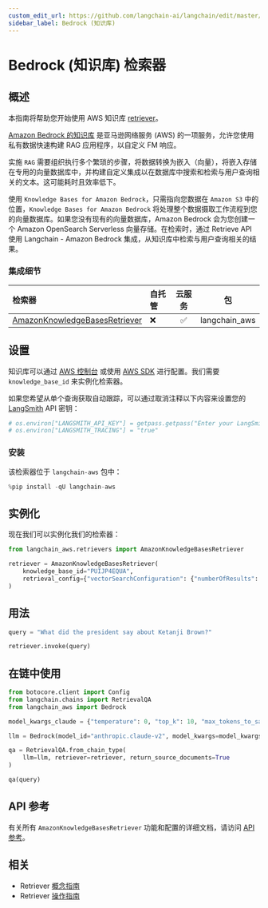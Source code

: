 ```yaml
---
custom_edit_url: https://github.com/langchain-ai/langchain/edit/master/docs/docs/integrations/retrievers/bedrock.ipynb
sidebar_label: Bedrock (知识库)
---
```


# Bedrock (知识库) 检索器

## 概述

本指南将帮助您开始使用 AWS 知识库 [retriever](/docs/concepts/#retrievers)。

[Amazon Bedrock 的知识库](https://aws.amazon.com/bedrock/knowledge-bases/) 是亚马逊网络服务 (AWS) 的一项服务，允许您使用私有数据快速构建 RAG 应用程序，以自定义 FM 响应。

实施 `RAG` 需要组织执行多个繁琐的步骤，将数据转换为嵌入（向量），将嵌入存储在专用的向量数据库中，并构建自定义集成以在数据库中搜索和检索与用户查询相关的文本。这可能耗时且效率低下。

使用 `Knowledge Bases for Amazon Bedrock`，只需指向您数据在 `Amazon S3` 中的位置，`Knowledge Bases for Amazon Bedrock` 将处理整个数据摄取工作流程到您的向量数据库。如果您没有现有的向量数据库，Amazon Bedrock 会为您创建一个 Amazon OpenSearch Serverless 向量存储。在检索时，通过 Retrieve API 使用 Langchain - Amazon Bedrock 集成，从知识库中检索与用户查询相关的结果。

### 集成细节

| 检索器 | 自托管 | 云服务 | 包 |
| :--- | :--- | :---: | :---: |
[AmazonKnowledgeBasesRetriever](https://api.python.langchain.com/en/latest/retrievers/langchain_aws.retrievers.bedrock.AmazonKnowledgeBasesRetriever.html) | ❌ | ✅ | langchain_aws |

## 设置

知识库可以通过 [AWS 控制台](https://aws.amazon.com/console/) 或使用 [AWS SDK](https://aws.amazon.com/developer/tools/) 进行配置。我们需要 `knowledge_base_id` 来实例化检索器。

如果您希望从单个查询获取自动跟踪，可以通过取消注释以下内容来设置您的 [LangSmith](https://docs.smith.langchain.com/) API 密钥：


```python
# os.environ["LANGSMITH_API_KEY"] = getpass.getpass("Enter your LangSmith API key: ")
# os.environ["LANGSMITH_TRACING"] = "true"
```

### 安装

该检索器位于 `langchain-aws` 包中：


```python
%pip install -qU langchain-aws
```

## 实例化

现在我们可以实例化我们的检索器：


```python
from langchain_aws.retrievers import AmazonKnowledgeBasesRetriever

retriever = AmazonKnowledgeBasesRetriever(
    knowledge_base_id="PUIJP4EQUA",
    retrieval_config={"vectorSearchConfiguration": {"numberOfResults": 4}},
)
```

## 用法


```python
query = "What did the president say about Ketanji Brown?"

retriever.invoke(query)
```

## 在链中使用


```python
from botocore.client import Config
from langchain.chains import RetrievalQA
from langchain_aws import Bedrock

model_kwargs_claude = {"temperature": 0, "top_k": 10, "max_tokens_to_sample": 3000}

llm = Bedrock(model_id="anthropic.claude-v2", model_kwargs=model_kwargs_claude)

qa = RetrievalQA.from_chain_type(
    llm=llm, retriever=retriever, return_source_documents=True
)

qa(query)
```

## API 参考

有关所有 `AmazonKnowledgeBasesRetriever` 功能和配置的详细文档，请访问 [API 参考](https://api.python.langchain.com/en/latest/retrievers/langchain_aws.retrievers.bedrock.AmazonKnowledgeBasesRetriever.html)。

## 相关

- Retriever [概念指南](/docs/concepts/#retrievers)
- Retriever [操作指南](/docs/how_to/#retrievers)